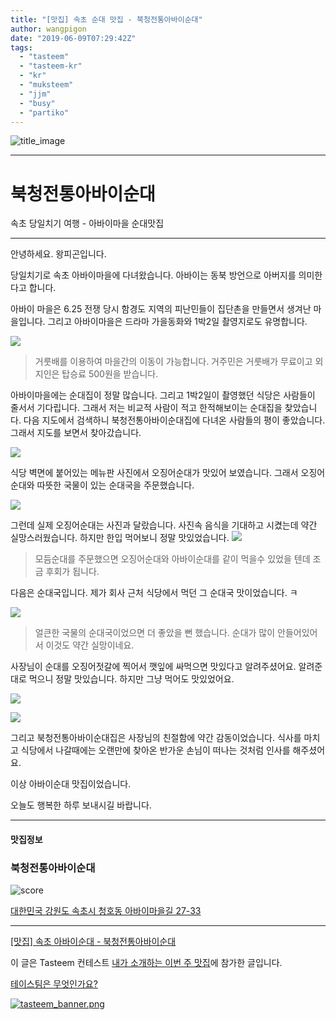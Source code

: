 ```yaml
---
title: "[맛집] 속초 순대 맛집 - 북청전통아바이순대"
author: wangpigon
date: "2019-06-09T07:29:42Z"
tags:
  - "tasteem"
  - "tasteem-kr"
  - "kr"
  - "muksteem"
  - "jjm"
  - "busy"
  - "partiko"
---
```

![title_image](https://steemitimages.com/0x0/https://static.tasteem.io/uploads/4928/post/35782/content_bd10ce8e-2a8b-4351-a2bb-8033580827b6.jpeg)

---

# 북청전통아바이순대
속초 당일치기 여행 - 아바이마을 순대맛집

---

안녕하세요. 왕피곤입니다.

당일치기로 속초 아바이마을에 다녀왔습니다. 아바이는 동북 방언으로 아버지를 의미한다고 합니다.

아바이 마을은 6.25 전쟁 당시 함경도 지역의 피난민들이 집단촌을 만들면서 생겨난 마을입니다. 그리고 아바이마을은 드라마 가을동화와 1박2일 촬영지로도 유명합니다.

![](https://steemitimages.com/0x0/https://static.tasteem.io/uploads/image/image/181303/0bda8e8e-b98e-4d81-8b6c-c9a7c71635f1.jpeg)

> 거룻배를 이용하여 마을간의 이동이 가능합니다. 거주민은 거룻배가 무료이고 외지인은 탑승료 500원을 받습니다.

아바이마을에는 순대집이 정말 많습니다. 그리고 1박2일이 촬영했던 식당은 사람들이 줄서서 기다립니다. 그래서 저는 비교적 사람이 적고 한적해보이는 순대집을 찾았습니다. 다음 지도에서 검색하니 북청전통아바이순대집에 다녀온 사람들의 평이 좋았습니다. 그래서 지도를 보면서 찾아갔습니다. 

![](https://steemitimages.com/0x0/https://static.tasteem.io/uploads/image/image/181305/0bda8e8e-b98e-4d81-8b6c-c9a7c71635f1.png)

식당 벽면에 붙어있는 메뉴판 사진에서 오징어순대가 맛있어 보였습니다. 그래서 오징어순대와 따뜻한 국물이 있는 순대국을 주문했습니다.

![](https://steemitimages.com/0x0/https://static.tasteem.io/uploads/image/image/181302/0bda8e8e-b98e-4d81-8b6c-c9a7c71635f1.jpeg)

그런데 실제 오징어순대는 사진과 달랐습니다. 사진속 음식을 기대하고 시켰는데 약간 실망스러웠습니다. 하지만 한입 먹어보니 정말 맛있었습니다.
![](https://steemitimages.com/0x0/https://static.tasteem.io/uploads/image/image/181310/0bda8e8e-b98e-4d81-8b6c-c9a7c71635f1.jpeg)

> 모듬순대를 주문했으면 오징어순대와 아바이순대를 같이 먹을수 있었을 텐데 조금 후회가 됩니다.

다음은 순대국입니다. 제가 회사 근처 식당에서 먹던 그 순대국 맛이었습니다. ㅋ

![](https://steemitimages.com/0x0/https://static.tasteem.io/uploads/image/image/181309/0bda8e8e-b98e-4d81-8b6c-c9a7c71635f1.jpeg)

> 얼큰한 국물의 순대국이었으면 더 좋았을 뻔 했습니다. 순대가 많이 안들어있어서 이것도 약간 실망이네요.

사장님이 순대를 오징어젓갈에 찍어서 깻잎에 싸먹으면 맛있다고 알려주셨어요. 알려준대로 먹으니 정말 맛있습니다.  하지만 그냥 먹어도 맛있었어요.

![](https://steemitimages.com/0x0/https://static.tasteem.io/uploads/image/image/181308/0bda8e8e-b98e-4d81-8b6c-c9a7c71635f1.jpeg)

![](https://steemitimages.com/0x0/https://static.tasteem.io/uploads/image/image/181307/0bda8e8e-b98e-4d81-8b6c-c9a7c71635f1.jpeg)

그리고 북청전통아바이순대집은 사장님의 친절함에 약간 감동이었습니다. 식사를 마치고 식당에서 나갈때에는 오랜만에 찾아온 반가운 손님이 떠나는 것처럼 인사를 해주셨어요.

이상 아바이순대 맛집이었습니다.

오늘도 행복한 하루 보내시길 바랍니다.

---

#### 맛집정보

### 북청전통아바이순대

![score](https://steemitimages.com/0x0/https://static.tasteem.io/images/steem/1Crowns.png)

[대한민국 강원도 속초시 청호동 아바이마을길 27-33](https://kr.tasteem.io/post/35782#map)

---

[[맛집] 속초 아바이순대 - 북청전통아바이순대](https://kr.tasteem.io/post/35782)

이 글은 Tasteem 컨테스트
[내가 소개하는  이번 주 맛집](https://kr.tasteem.io/event/458)에 참가한 글입니다.

[테이스팀은 무엇인가요?](https://kr.tasteem.io/about)

[![tasteem_banner.png](https://steemitimages.com/0x0/https://static.tasteem.io/images/tasteem_banner_v3.png)](https://kr.tasteem.io)
